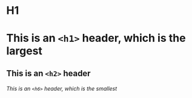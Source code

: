 # H1
# This is an `<h1>` header, which is the largest

## This is an `<h2>` header

###### This is an `<h6>` header, which is the smallest

